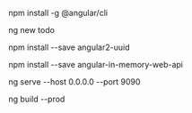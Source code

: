 npm install -g @angular/cli

ng new todo

npm install --save angular2-uuid

npm install --save angular-in-memory-web-api

ng serve --host 0.0.0.0 --port 9090

ng build --prod